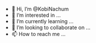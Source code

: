 - 👋 Hi, I’m @KobiNachum
- 👀 I’m interested in ...
- 🌱 I’m currently learning ...
- 💞️ I’m looking to collaborate on ...
- 📫 How to reach me ...

<!---
KobiNachum/KobiNachum is a ✨ special ✨ repository because its `README.md` (this file) appears on your GitHub profile.
You can click the Preview link to take a look at your changes.
--->
